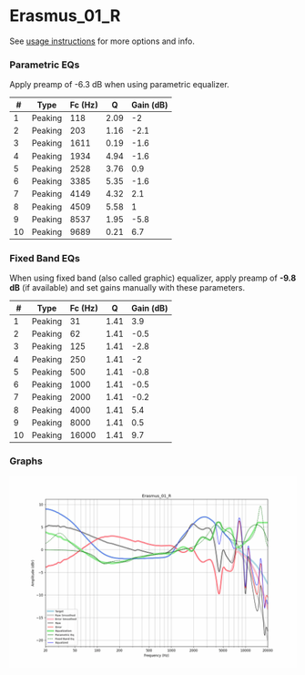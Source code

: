# Erasmus_01_R
See [usage instructions](https://github.com/jaakkopasanen/AutoEq#usage) for more options and info.

### Parametric EQs
Apply preamp of -6.3 dB when using parametric equalizer.

|   # | Type    |   Fc (Hz) |    Q |   Gain (dB) |
|-----|---------|-----------|------|-------------|
|   1 | Peaking |       118 | 2.09 |        -2   |
|   2 | Peaking |       203 | 1.16 |        -2.1 |
|   3 | Peaking |      1611 | 0.19 |        -1.6 |
|   4 | Peaking |      1934 | 4.94 |        -1.6 |
|   5 | Peaking |      2528 | 3.76 |         0.9 |
|   6 | Peaking |      3385 | 5.35 |        -1.6 |
|   7 | Peaking |      4149 | 4.32 |         2.1 |
|   8 | Peaking |      4509 | 5.58 |         1   |
|   9 | Peaking |      8537 | 1.95 |        -5.8 |
|  10 | Peaking |      9689 | 0.21 |         6.7 |

### Fixed Band EQs
When using fixed band (also called graphic) equalizer, apply preamp of **-9.8 dB** (if available) and set gains manually with these parameters.

|   # | Type    |   Fc (Hz) |    Q |   Gain (dB) |
|-----|---------|-----------|------|-------------|
|   1 | Peaking |        31 | 1.41 |         3.9 |
|   2 | Peaking |        62 | 1.41 |        -0.5 |
|   3 | Peaking |       125 | 1.41 |        -2.8 |
|   4 | Peaking |       250 | 1.41 |        -2   |
|   5 | Peaking |       500 | 1.41 |        -0.8 |
|   6 | Peaking |      1000 | 1.41 |        -0.5 |
|   7 | Peaking |      2000 | 1.41 |        -0.2 |
|   8 | Peaking |      4000 | 1.41 |         5.4 |
|   9 | Peaking |      8000 | 1.41 |         0.5 |
|  10 | Peaking |     16000 | 1.41 |         9.7 |

### Graphs
![](./Erasmus_01_R.png)
